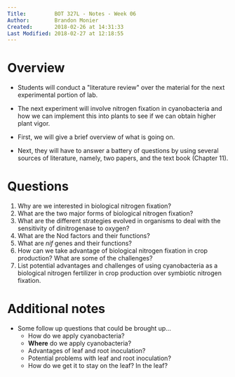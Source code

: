 ```yaml
---
Title:         BOT 327L - Notes - Week 06
Author:        Brandon Monier
Created:       2018-02-26 at 14:31:33
Last Modified: 2018-02-27 at 12:18:55
---
```


# Overview
* Students will conduct a "literature review" over the material for the
  next experimental portion of lab.

* The next experiment will involve nitrogen fixation in cyanobacteria
  and how we can implement this into plants to see if we can obtain
  higher plant vigor.

* First, we will give a brief overview of what is going on.

* Next, they will have to answer a battery of questions by using several 
  sources of literature, namely, two papers, and the text book (Chapter 11).


# Questions
1. Why are we interested in biological nitrogen fixation?
2. What are the two major forms of biological nitrogen fixation?
3. What are the different strategies evolved in organisms to deal with the
   sensitivity of dinitrogenase to oxygen?
4. What are the Nod factors and their functions?
5. What are *nif* genes and their functions?
6. How can we take advantage of biological nitrogen fixation in crop
   production? What are some of the challenges?
7. List potential advantages and challenges of using cyanobacteria as a 
   biological nitrogen fertilizer in crop production over symbiotic nitrogen
   fixation.

# Additional notes
* Some follow up questions that could be brought up...
    - How do we apply cyanobacteria?
    - **Where** do we apply cyanobacteria?
    - Advantages of leaf and root inoculation?
    - Potential problems with leaf and root inoculation?
    - How do we get it to stay on the leaf? In the leaf?

 

